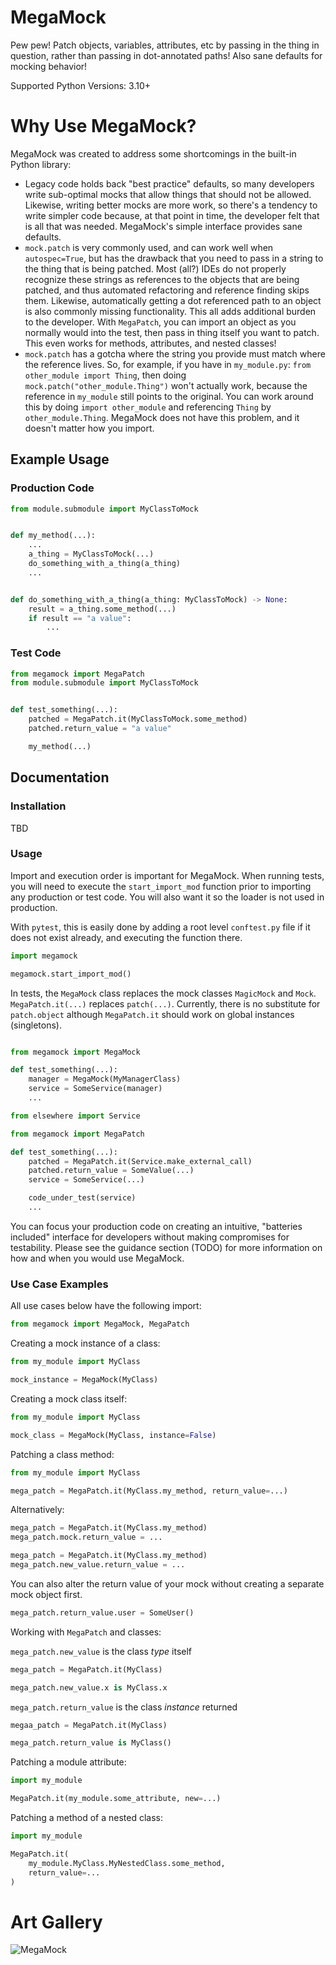 # MegaMock

Pew pew! Patch objects, variables, attributes, etc by passing in the thing in question, rather than passing in dot-annotated paths!
Also sane defaults for mocking behavior!

Supported Python Versions: 3.10+

# Why Use MegaMock?
MegaMock was created to address some shortcomings in the built-in Python library:
- Legacy code holds back "best practice" defaults, so many developers write sub-optimal mocks
  that allow things that should not be allowed. Likewise, writing better mocks are more work,
  so there's a tendency to write simpler code because, at that point in time, the developer
  felt that is all that was needed. MegaMock's simple interface provides sane defaults.
- `mock.patch` is very commonly used, and can work well when `autospec=True`, but has the drawback that
  you need to pass in a string to the thing that is being patched. Most (all?) IDEs do not properly
  recognize these strings as references to the objects that are being patched, and thus automated
  refactoring and reference finding skips them. Likewise, automatically getting a dot referenced path
  to an object is also commonly missing functionality. This all adds additional burden to the developer.
  With `MegaPatch`, you can import an object as you normally would into the test, then pass in thing
  itself you want to patch. This even works for methods, attributes, and nested classes!
- `mock.patch` has a gotcha where the string you provide must match where the reference lives.
  So, for example, if you have in `my_module.py`: `from other_module import Thing`, then doing
  `mock.patch("other_module.Thing")` won't actually work, because the reference in `my_module` still
  points to the original. You can work around this by doing `import other_module` and referencing `Thing`
  by `other_module.Thing`. MegaMock does not have this problem, and it doesn't matter how you import.

## Example Usage

### Production Code
```python
from module.submodule import MyClassToMock


def my_method(...):
    ...
    a_thing = MyClassToMock(...)
    do_something_with_a_thing(a_thing)
    ...


def do_something_with_a_thing(a_thing: MyClassToMock) -> None:
    result = a_thing.some_method(...)
    if result == "a value":
        ...
```

### Test Code
```python
from megamock import MegaPatch
from module.submodule import MyClassToMock


def test_something(...):
    patched = MegaPatch.it(MyClassToMock.some_method)
    patched.return_value = "a value"

    my_method(...)
```

## Documentation

### Installation

TBD

### Usage

Import and execution order is important for MegaMock. When running tests, you will need to execute the `start_import_mod`
function prior to importing any production or test code. You will also want it so the loader is not used in production.

With `pytest`, this is easily done by adding a root level `conftest.py` file if it does not exist already, and executing
the function there.

```python
import megamock

megamock.start_import_mod()
```

In tests, the `MegaMock` class replaces the mock classes `MagicMock` and `Mock`. `MegaPatch.it(...)` replaces `patch(...)`.
Currently, there is no substitute for `patch.object` although `MegaPatch.it` should work on global instances (singletons).

```python

from megamock import MegaMock

def test_something(...):
    manager = MegaMock(MyManagerClass)
    service = SomeService(manager)
    ...
```

```python
from elsewhere import Service

from megamock import MegaPatch

def test_something(...):
    patched = MegaPatch.it(Service.make_external_call)
    patched.return_value = SomeValue(...)
    service = SomeService(...)

    code_under_test(service)
    ...
```

You can focus your production code on creating an intuitive, "batteries included" interface for developers
without making compromises for testability.
Please see the guidance section (TODO) for more information on how and when you would use MegaMock.

### Use Case Examples

All use cases below have the following import:

```python
from megamock import MegaMock, MegaPatch
```

Creating a mock instance of a class:

```python
from my_module import MyClass

mock_instance = MegaMock(MyClass)
```

Creating a mock class itself:

```python
from my_module import MyClass

mock_class = MegaMock(MyClass, instance=False)
```

Patching a class method:

```python
from my_module import MyClass

mega_patch = MegaPatch.it(MyClass.my_method, return_value=...)
```

Alternatively:
```python
mega_patch = MegaPatch.it(MyClass.my_method)
mega_patch.mock.return_value = ...
```

```python
mega_patch = MegaPatch.it(MyClass.my_method)
mega_patch.new_value.return_value = ...
```

You can also alter the return value of your mock without creating a separate mock object first.

```python
mega_patch.return_value.user = SomeUser()
```

Working with `MegaPatch` and classes:

`mega_patch.new_value` is the class _type_ itself

```python
mega_patch = MegaPatch.it(MyClass)

mega_patch.new_value.x is MyClass.x
```

`mega_patch.return_value` is the class _instance_ returned

```python
megaa_patch = MegaPatch.it(MyClass)

mega_patch.return_value is MyClass()
```

Patching a module attribute:

```python
import my_module

MegaPatch.it(my_module.some_attribute, new=...)
```

Patching a method of a nested class:

```python
import my_module

MegaPatch.it(
    my_module.MyClass.MyNestedClass.some_method,
    return_value=...
)
```

# Art Gallery

![MegaMock](docs/img/megamock-cropped.png)
